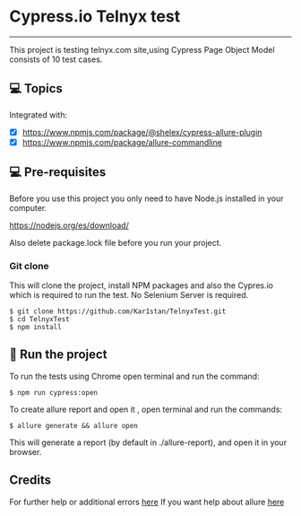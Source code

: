 # Cypress.io Telnyx test
***
This project is testing telnyx.com site,using Cypress Page Object Model consists of 10 test cases.


## 💻 Topics

Integrated with:

- [x] https://www.npmjs.com/package/@shelex/cypress-allure-plugin
- [x] https://www.npmjs.com/package/allure-commandline

## 💻 Pre-requisites

Before you use this project you only need to have Node.js installed in your computer.

https://nodejs.org/es/download/

Also delete package.lock file before you run your project.

### Git clone
This will clone the project, install NPM packages and also the Cypres.io which is required to run the test. No Selenium Server is required.
```
$ git clone https://github.com/Kar1stan/TelnyxTest.git
$ cd TelnyxTest
$ npm install
```

## 🚀 Run the project
To run the tests using Chrome open terminal and run the command:
```
$ npm run cypress:open
```
To create allure report and open it , open terminal and run the commands:
```
$ allure generate && allure open
```
This will generate a report (by default in ./allure-report), and open it in your browser.

## Credits
For further help or additional errors [here](https://docs.cypress.io/guides/getting-started/installing-cypress#What-you-ll-learn)
If you want help about allure [here](https://docs.qameta.io/allure/)
